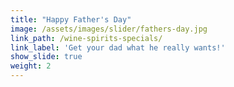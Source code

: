 ```yaml
---
title: "Happy Father's Day"
image: /assets/images/slider/fathers-day.jpg
link_path: /wine-spirits-specials/
link_label: 'Get your dad what he really wants!'
show_slide: true
weight: 2
---
```



